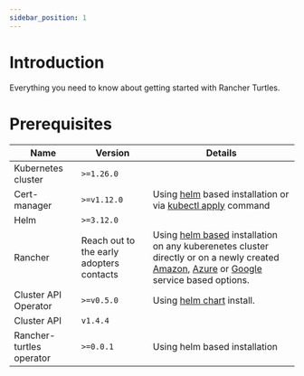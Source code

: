 ```yaml
---
sidebar_position: 1
---
```


# Introduction

Everything you need to know about getting started with Rancher Turtles.

# Prerequisites

| Name                     | Version                                  | Details                                                                                                                                                                                                                                                                                                                                                                                                                                                                                                                                                                                                                                                                                                               |
| ------------------------ | ---------------------------------------- | --------------------------------------------------------------------------------------------------------------------------------------------------------------------------------------------------------------------------------------------------------------------------------------------------------------------------------------------------------------------------------------------------------------------------------------------------------------------------------------------------------------------------------------------------------------------------------------------------------------------------------------------------------------------------------------------------------------------- |
| Kubernetes cluster       | `>=1.26.0`                               |                                                                                                                                                                                                                                                                                                                                                                                                                                                                                                                                                                                                                                                                                                                       |
| Cert-manager             | `>=v1.12.0`                              | Using [helm](https://cert-manager.io/docs/installation/helm/#installing-with-helm) based installation or via [kubectl apply](https://cert-manager.io/docs/installation/#default-static-install) command                                                                                                                                                                                                                                                                                                                                                                                                                                                                                                               |
| Helm                     | `>=3.12.0`                               |                                                                                                                                                                                                                                                                                                                                                                                                                                                                                                                                                                                                                                                                                                                       |
| Rancher                  | Reach out to the early adopters contacts | Using [helm based](https://ranchermanager.docs.rancher.com/pages-for-subheaders/install-upgrade-on-a-kubernetes-cluster#install-the-rancher-helm-chart) installation on any kuberenetes cluster directly or on a newly created [Amazon](https://ranchermanager.docs.rancher.com/getting-started/installation-and-upgrade/install-upgrade-on-a-kubernetes-cluster/rancher-on-amazon-eks), [Azure](https://ranchermanager.docs.rancher.com/getting-started/installation-and-upgrade/install-upgrade-on-a-kubernetes-cluster/rancher-on-aks) or [Google](https://ranchermanager.docs.rancher.com/getting-started/installation-and-upgrade/install-upgrade-on-a-kubernetes-cluster/rancher-on-gke) service based options. |
| Cluster API Operator     | `>=v0.5.0`                               | Using [helm chart](https://github.com/kubernetes-sigs/cluster-api-operator/blob/main/docs/README.md#method-2-use-helm-charts) install.                                                                                                                                                                                                                                                                                                                                                                                                                                                                                                                                                                                |
| Cluster API              | `v1.4.4`                                 |                                                                                                                                                                                                                                                                                                                                                                                                                                                                                                                                                                                                                                                                                                                       |
| Rancher-turtles operator | `>=0.0.1`                                | Using helm based installation                                                                                                                                                                                                                                                                                                                                                                                                                                                                                                                                                                                                                                                                                         |

